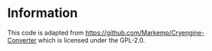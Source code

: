 ﻿# Information

This code is adapted from https://github.com/Markemp/Cryengine-Converter which is licensed under the GPL-2.0.
